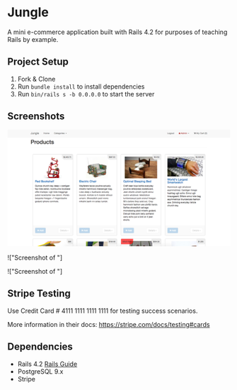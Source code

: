 # Jungle

A mini e-commerce application built with Rails 4.2 for purposes of teaching Rails by example.


## Project Setup

1. Fork & Clone
2. Run `bundle install` to install dependencies
3. Run `bin/rails s -b 0.0.0.0` to start the server

## Screenshots

!["Screenshot of Home Page"](https://github.com/aliabji/jungle-rails/blob/master/docs/Screen%20Shot%202017-10-14%20at%203.35.56%20PM.png?raw=true)

!["Screenshot of "]

!["Screenshot of "]

## Stripe Testing

Use Credit Card # 4111 1111 1111 1111 for testing success scenarios.

More information in their docs: <https://stripe.com/docs/testing#cards>

## Dependencies

* Rails 4.2 [Rails Guide](http://guides.rubyonrails.org/v4.2/)
* PostgreSQL 9.x
* Stripe
